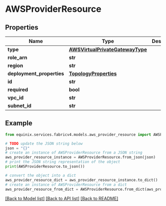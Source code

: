 # AWSProviderResource


## Properties

Name | Type | Description | Notes
------------ | ------------- | ------------- | -------------
**type** | [**AWSVirtualPrivateGatewayType**](AWSVirtualPrivateGatewayType.md) |  | 
**role_arn** | **str** |  | 
**region** | **str** |  | 
**deployment_properties** | [**TopologyProperties**](TopologyProperties.md) |  | 
**id** | **str** |  | [optional] 
**required** | **bool** |  | 
**vpc_id** | **str** |  | [optional] 
**subnet_id** | **str** |  | [optional] 

## Example

```python
from equinix.services.fabricv4.models.aws_provider_resource import AWSProviderResource

# TODO update the JSON string below
json = "{}"
# create an instance of AWSProviderResource from a JSON string
aws_provider_resource_instance = AWSProviderResource.from_json(json)
# print the JSON string representation of the object
print(AWSProviderResource.to_json())

# convert the object into a dict
aws_provider_resource_dict = aws_provider_resource_instance.to_dict()
# create an instance of AWSProviderResource from a dict
aws_provider_resource_from_dict = AWSProviderResource.from_dict(aws_provider_resource_dict)
```
[[Back to Model list]](../README.md#documentation-for-models) [[Back to API list]](../README.md#documentation-for-api-endpoints) [[Back to README]](../README.md)


